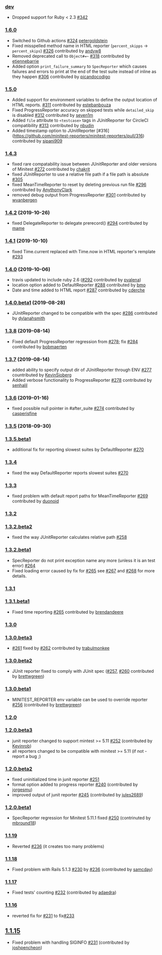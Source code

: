 ### [dev](https://github.com/kern/minitest-reporters/compare/v1.6.0...master)

* Dropped support for Ruby < 2.3 [#342](https://github.com/minitest-reporters/minitest-reporters/pull/342)

### [1.6.0](https://github.com/kern/minitest-reporters/compare/v1.5.0...v1.6.0)

* Switched to Github actions [#324](https://github.com/minitest-reporters/minitest-reporters/pull/324) [petergoldstein](https://github.com/petergoldstein)
* Fixed misspelled method name in HTML reporter (`percent_skipps` -> `percent_skips`) [#326](https://github.com/minitest-reporters/minitest-reporters/pull/326) contributed by [andyw8](https://github.com/andyw8)
* Removed deprecated call to `Object#=~` [#318](https://github.com/minitest-reporters/minitest-reporters/pull/318) contributed by [etiennebarrie](https://github.com/etiennebarrie)
* Added option `print_failure_summary` to `SpecReporter` which causes failures and errors to print at the end of the test suite instead of inline
  as they happen [#306](https://github.com/minitest-reporters/minitest-reporters/pull/306) contributed by [picandocodigo](https://github.com/picandocodigo)

### [1.5.0](https://github.com/kern/minitest-reporters/compare/v1.4.3...v1.5.0)

* Added support for environment variables to define the output location of HTML reports. [#311](https://github.com/minitest-reporters/minitest-reporters/pull/311) contributed by [estebanbouza](https://github.com/estebanbouza)
* Fixed ProgressReporter accuracy on skipped tests while `detailed_skip` is disabled [#312](https://github.com/minitest-reporters/minitest-reporters/pull/312) contributed by [seven1m](https://github.com/seven1m)
* Added `file` attribute to `<testcase>` tags in JUnitReporter for CircleCI compatibility [#313](https://github.com/minitest-reporters/minitest-reporters/pull/313) contributed by [nbudin](https://github.com/nbudin)
* Added timestamp option to JUnitReporter [#316] (https://github.com/minitest-reporters/minitest-reporters/pull/316) contributed by [sipani909](https://github.com/sipani909)

### [1.4.3](https://github.com/kern/minitest-reporters/compare/v1.4.2...v1.4.3)

* fixed rare compatability issue between JUnitReporter and older versions of Minitest [#272](https://github.com/minitest-reporters/minitest-reporters/pull/272) contributed by [chakrit](https://github.com/chakrit)
* fixed JUnitReporter to use a relative file path if a file path is absolute [#305](https://github.com/minitest-reporters/minitest-reporters/issues/305)
* fixed MeanTimeReporter to reset by deleting previous run file [#296](https://github.com/kern/minitest-reporters/pull/296) contributed by [AnythonyClark](https://github.com/AnthonyClark)
* removed debug output from ProgressReporter [#301](https://github.com/kern/minitest-reporters/pull/301) contributed by [wvanbergen](https://github.com/wvanbergen)

### [1.4.2](https://github.com/kern/minitest-reporters/compare/v1.4.1...v1.4.2) (2019-10-26)

* fixed DelegateReporter to delegate prerecord() [#294](https://github.com/kern/minitest-reporters/pull/294) contributed by [mame](https://github.com/mame)

### [1.4.1](https://github.com/kern/minitest-reporters/compare/v1.4....v1.4.1) (2019-10-10)

* fixed Time.current replaced with Time.now in HTML reporter's remplate [#293](https://github.com/kern/minitest-reporters/issues/293)

### [1.4.0](https://github.com/kern/minitest-reporters/compare/v1.4.0.beta1...v1.4.0) (2019-10-06)

* travis updated to include ruby 2.6 ([#292](https://github.com/kern/minitest-reporters/pull/292) contributed by [pvalena](https://github.com/pvalena))
* location option added to DefaultReporter [#288](https://github.com/kern/minitest-reporters/pull/288) contributed by [bmo](https://github.com/bmo)
* Date and time added to HTML report [#287](https://github.com/kern/minitest-reporters/pull/287) contributed by [cderche](https://github.com/cderche)

### [1.4.0.beta1](https://github.com/kern/minitest-reporters/compare/v1.3.8...v1.4.0.beta1) (2019-08-28)

* JUnitReporter changed to be compatible with the spec [#286](https://github.com/kern/minitest-reporters/pull/286) contributed by [dylanahsmith](https://github.com/dylanahsmith)

### [1.3.8](https://github.com/kern/minitest-reporters/compare/v1.3.7...v1.3.8) (2019-08-14)

* Fixed default ProgressReporter regression from [#278](https://github.com/kern/minitest-reporters/pull/278); fix [#284](https://github.com/kern/minitest-reporters/pull/284) contributed by [bobmaerten](https://github.com/bobmaerten)

### [1.3.7](https://github.com/kern/minitest-reporters/compare/v1.3.6...v1.3.7) (2019-08-14)

* added ability to specify output dir of JUnitReporter through ENV [#277](https://github.com/kern/minitest-reporters/pull/277) countributed by [KevinSjoberg](https://github.com/KevinSjoberg)
* Added verbose functionality to ProgressReporter [#278](https://github.com/kern/minitest-reporters/pull/278) contributed by [senhalil](https://github.com/senhalil)

### [1.3.6](https://github.com/kern/minitest-reporters/compare/v1.3.5...v1.3.6) (2019-01-16)

* fixed possible null pointer in #after_suite [#274](https://github.com/kern/minitest-reporters/pull/274)
  contributed by [casperisfine](https://github.com/casperisfine)

### [1.3.5](https://github.com/kern/minitest-reporters/compare/v1.3.5.beta1...v1.3.5) (2018-09-30)

### [1.3.5.beta1](https://github.com/kern/minitest-reporters/compare/v1.3.4...v1.3.5.beta1)

* additional fix for reporting slowest suites by DefaultReporter [#270](https://github.com/kern/minitest-reporters/issues/270)

### [1.3.4](https://github.com/kern/minitest-reporters/compare/v1.3.3...v1.3.4)

* fixed the way DefaultReporter reports slowest suites [#270](https://github.com/kern/minitest-reporters/issues/270)

### [1.3.3](https://github.com/kern/minitest-reporters/compare/v1.3.2...v1.3.3)

* fixed problem with default report paths for MeanTimeReporter [#269](https://github.com/kern/minitest-reporters/pull/269)
  contributed by [duonoid](https://github.com/duonoid)

### [1.3.2](https://github.com/kern/minitest-reporters/compare/v1.3.2.beta2...v1.3.2)

### [1.3.2.beta2](https://github.com/kern/minitest-reporters/compare/v1.3.2.beta1...v1.3.2.beta2)

* fixed the way JUnitReporter calculates relative path [#258](https://github.com/kern/minitest-reporters/issues/258)

### [1.3.2.beta1](https://github.com/kern/minitest-reporters/compare/v1.3.1...v1.3.2.beta1)

* SpecReporter do not print exception name any more (unless it is an test error) [#264](https://github.com/kern/minitest-reporters/issues/264)
* Fixed loading error caused by fix for [#265](https://github.com/kern/minitest-reporters/pull/265)
  see [#267](https://github.com/kern/minitest-reporters/issues/267) and
  [#268](https://github.com/kern/minitest-reporters/pull/268) for more details.

### [1.3.1](https://github.com/kern/minitest-reporters/compare/v1.3.1.beta1...v1.3.1)

### [1.3.1.beta1](https://github.com/kern/minitest-reporters/compare/v1.3.0...v1.3.1.beta1)

* Fixed time reporting [#265](https://github.com/kern/minitest-reporters/pull/265) contributed by [brendandeere](https://github.com/brendandeere)

### [1.3.0](https://github.com/kern/minitest-reporters/compare/v1.3.0.beta3...v1.3.0)

### [1.3.0.beta3](https://github.com/kern/minitest-reporters/compare/v1.3.0.beta2...v1.3.0.beta3)

* [#261](https://github.com/kern/minitest-reporters/issues/261) fixed by [#262](https://github.com/kern/minitest-reporters/pull/262) contributed by [trabulmonkee](https://github.com/trabulmonkee)

### [1.3.0.beta2](https://github.com/kern/minitest-reporters/compare/v1.3.0.beta1...v1.3.0.beta2)

* JUnit reporter fixed to comply with JUnit spec ([#257](https://github.com/kern/minitest-reporters/issues/257), [#260](https://github.com/kern/minitest-reporters/pull/260) contributed by [brettwgreen](https://github.com/brettwgreen))

### [1.3.0.beta1](https://github.com/kern/minitest-reporters/compare/v1.2.0...v1.3.0.beta1)

* MINITEST_REPORTER env variable can be used to override reporter [#256](https://github.com/kern/minitest-reporters/pull/256) (contributed by [brettwgreen](https://github.com/brettwgreen))

### [1.2.0](https://github.com/kern/minitest-reporters/compare/v1.2.0.beta3...v1.2.0)

### [1.2.0.beta3](https://github.com/kern/minitest-reporters/compare/v1.2.0.beta2...v1.2.0.beta3)

* junit reporter changed to support mintest >= 5.11 [#252](https://github.com/kern/minitest-reporters/pull/252) (contributed by [Kevinrob](https://github.com/Kevinrob))
* all reporters changed to be compatible with minitest >= 5.11 (if not - report a bug ;)

### [1.2.0.beta2](https://github.com/kern/minitest-reporters/compare/v1.2.0.beta1...v1.2.0.beta2)

* fixed uninitialized time in junit reporter [#251](https://github.com/kern/minitest-reporters/issues/251)
* format option added to progress reporter [#240](https://github.com/kern/minitest-reporters/pull/240) (contributed by [jorgesmu](https://github.com/jorgesmu))
* improved output of junit reporter [#245](https://github.com/kern/minitest-reporters/pull/245) (contributed by [jules2689](https://github.com/jules2689))

### [1.2.0.beta1](https://github.com/kern/minitest-reporters/compare/v1.1.19...v1.2.0.beta1)

* SpecReporter regression for Minitest 5.11.1 fixed [#250](https://github.com/kern/minitest-reporters/pull/250) (contrinuted by [mbround18](https://github.com/mbround18))

### [1.1.19](https://github.com/kern/minitest-reporters/compare/v1.1.18...v1.1.19)

* Reverted [#236](https://github.com/kern/minitest-reporters/pull/236) (it creates too many problems)

### [1.1.18](https://github.com/kern/minitest-reporters/compare/v1.1.17...v1.1.18)

* Fixed problem with Rails 5.1.3 [#230](https://github.com/kern/minitest-reporters/issues/230) by [#236](https://github.com/kern/minitest-reporters/pull/236) (contributed by [samcday](https://github.com/samcday))

### [1.1.17](https://github.com/kern/minitest-reporters/compare/v1.1.16...v1.1.17)

* Fixed tests' counting [#232](https://github.com/kern/minitest-reporters/pull/232) (contributed by [adaedra](https://github.com/adaedra))

### [1.1.16](https://github.com/kern/minitest-reporters/compare/v1.1.15...v1.1.16)

* reverted fix for [#231](https://github.com/kern/minitest-reporters/pull/231) to fix[#233](https://github.com/kern/minitest-reporters/pull/233)

## [1.1.15](https://github.com/kern/minitest-reporters/compare/v1.1.14...v1.1.15)

* Fixed problem with handling SIGINFO [#231](https://github.com/kern/minitest-reporters/pull/231) (contributed by [joshpencheon](https://github.com/joshpencheon))
